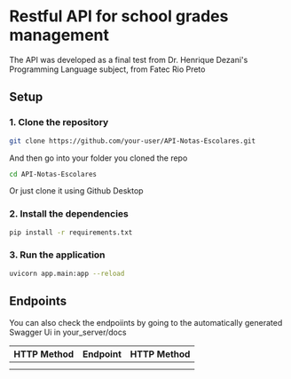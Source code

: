 # Restful API for school grades management
The API was developed as a final test from Dr. Henrique Dezani's Programming Language subject, from Fatec Rio Preto

## Setup
### 1. Clone the repository
```bash
git clone https://github.com/your-user/API-Notas-Escolares.git
```
And then go into your folder you cloned the repo
```bash
cd API-Notas-Escolares
```

Or just clone it using Github Desktop

### 2. Install the dependencies
```bash
pip install -r requirements.txt
```

### 3. Run the application
```bash
uvicorn app.main:app --reload
```

## Endpoints
You can also check the endpoiints by going to the automatically generated Swagger Ui in your_server/docs

|  HTTP Method  |   Endpoint    |  HTTP Method |  
| ------------- | ------------- | ------------ |
|               |               |              |
|               |               |              |
